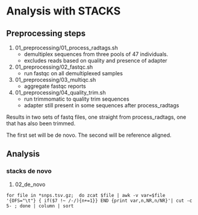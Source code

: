 # Analysis with STACKS

## Preprocessing steps
1. 01_preprocessing/01_process_radtags.sh
	- demultiplex sequences from three pools of 47 individuals. 
	- excludes reads based on quality and presence of adapter
2. 01_preprocessing/02_fastqc.sh
	- run fastqc on all demultiplexed samples
3. 01_preprocessing/03_multiqc.sh
	- aggregate fastqc reports
4. 01_preprocessing/04_quality_trim.sh
	- run trimmomatic to quality trim sequences
	- adapter still present in some sequences after process_radtags

Results in two sets of fastq files, one straight from process_radtags, one that has also been trimmed. 

The first set will be de novo. The second will be reference aligned. 

## Analysis

### stacks de novo

01. 02_de_novo

```
for file in *snps.tsv.gz;  do zcat $file | awk -v var=$file '{OFS="\t"} { if($7 !~ /-/){n+=1}} END {print var,n,NR,n/NR}'| cut -c 5- ; done | column | sort
```